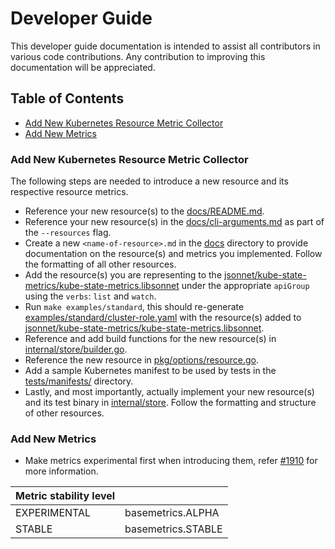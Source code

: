 # Developer Guide

This developer guide documentation is intended to assist all contributors in various code contributions.
Any contribution to improving this documentation will be appreciated.

## Table of Contents

* [Add New Kubernetes Resource Metric Collector](#add-new-kubernetes-resource-metric-collector)
* [Add New Metrics](#add-new-metrics)

### Add New Kubernetes Resource Metric Collector

The following steps are needed to introduce a new resource and its respective resource metrics.

* Reference your new resource(s) to the [docs/README.md](https://github.com/kubernetes/kube-state-metrics/blob/main/docs/README.md#exposed-metrics).
* Reference your new resource(s) in the [docs/cli-arguments.md](https://github.com/kubernetes/kube-state-metrics/blob/main/docs/cli-arguments.md#available-options) as part of the `--resources` flag.
* Create a new `<name-of-resource>.md` in the [docs](https://github.com/kubernetes/kube-state-metrics/tree/main/docs) directory to provide documentation on the resource(s) and metrics you implemented. Follow the formatting of all other resources.
* Add the resource(s) you are representing to the [jsonnet/kube-state-metrics/kube-state-metrics.libsonnet](https://github.com/kubernetes/kube-state-metrics/blob/main/jsonnet/kube-state-metrics/kube-state-metrics.libsonnet) under the appropriate `apiGroup` using the `verbs`: `list` and `watch`.
* Run `make examples/standard`, this should re-generate [examples/standard/cluster-role.yaml](https://github.com/kubernetes/kube-state-metrics/blob/main/examples/standard/cluster-role.yaml) with the resource(s) added to [jsonnet/kube-state-metrics/kube-state-metrics.libsonnet](https://github.com/kubernetes/kube-state-metrics/blob/main/jsonnet/kube-state-metrics/kube-state-metrics.libsonnet).
* Reference and add build functions for the new resource(s) in [internal/store/builder.go](https://github.com/kubernetes/kube-state-metrics/blob/main/internal/store/builder.go).
* Reference the new resource in [pkg/options/resource.go](https://github.com/kubernetes/kube-state-metrics/blob/main/pkg/options/resource.go).
* Add a sample Kubernetes manifest to be used by tests in the [tests/manifests/](https://github.com/kubernetes/kube-state-metrics/tree/main/tests/manifests) directory.
* Lastly, and most importantly, actually implement your new resource(s) and its test binary in [internal/store](https://github.com/kubernetes/kube-state-metrics/tree/main/internal/store). Follow the formatting and structure of other resources.

### Add New Metrics

* Make metrics experimental first when introducing them, refer [#1910](https://github.com/kubernetes/kube-state-metrics/pull/1910) for more information.

| Metric stability level |                    |
|------------------------|--------------------|
| EXPERIMENTAL           | basemetrics.ALPHA  |
| STABLE                 | basemetrics.STABLE |

